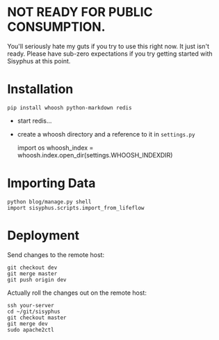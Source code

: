 # NOT READY FOR PUBLIC CONSUMPTION.

You'll seriously hate my guts if you try to use this right now.
It just isn't ready. Please have sub-zero expectations if you
try getting started with Sisyphus at this point.



# Installation

    pip install whoosh python-markdown redis

* start redis...
* create a whoosh directory and a reference to it in ``settings.py``

    import os
    whoosh_index = whoosh.index.open_dir(settings.WHOOSH_INDEXDIR)


# Importing Data

    python blog/manage.py shell
    import sisyphus.scripts.import_from_lifeflow

# Deployment

Send changes to the remote host:

    git checkout dev
    git merge master
    git push origin dev

Actually roll the changes out on the remote host:

    ssh your-server
    cd ~/git/sisyphus
    git checkout master
    git merge dev
    sudo apache2ctl
